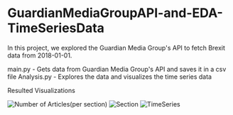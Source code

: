 # GuardianMediaGroupAPI-and-EDA-TimeSeriesData

In this project, we explored the Guardian Media Group's API to fetch Brexit data from 2018-01-01.

main.py - Gets data from Guardian Media Group's API and saves it in a csv file
Analysis.py - Explores the data and visualizes the time series data

Resulted Visualizations

![Number of Articles(per section)](https://user-images.githubusercontent.com/29372422/163431659-90a606a1-aa94-460c-bbf5-e4b83d48df6e.png)
![Section](https://user-images.githubusercontent.com/29372422/163431687-210e4ddb-410f-435b-b93c-c6b512655f52.jpeg)
![TimeSeries](https://user-images.githubusercontent.com/29372422/163431698-5bc74a4d-3b92-4b1e-96ad-eb81d6760ec0.jpeg)
